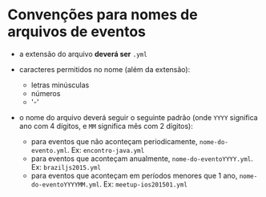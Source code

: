 # Convenções para nomes de arquivos de eventos

- a extensão do arquivo **deverá ser** `.yml`

- caracteres permitidos no nome (além da extensão):
  - letras minúsculas
  - números
  - '-'

- o nome do arquivo deverá seguir o seguinte padrão (onde `YYYY` significa ano com 4 dígitos, e `MM` significa mês com 2 dígitos):
  - para eventos que não aconteçam periodicamente, `nome-do-evento.yml`. Ex: `encontro-java.yml`
  - para eventos que aconteçam anualmente, `nome-do-eventoYYYY.yml`. Ex: `braziljs2015.yml`
  - para eventos que aconteçam em períodos menores que 1 ano, `nome-do-eventoYYYYMM.yml`. Ex: `meetup-ios201501.yml`
